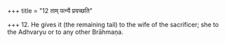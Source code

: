 +++
title = "12 ताम् पत्न्यै प्रयच्छति"

+++
12. He gives it (the remaining tail) to the wife of the sacrificer; she to the Adhvaryu or to any other Brāhmaṇa.
